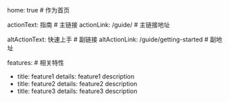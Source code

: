 <!--
 * @Author: TerryMin
 * @Date: 2022-06-12 09:35:44
 * @LastEditors: TerryMin
 * @LastEditTime: 2022-06-12 15:11:02
 * @Description: file not
-->
home: true # 作为首页

actionText: 指南 # 主链接
actionLink: /guide/ # 主链接地址

altActionText: 快速上手 # 副链接
altActionLink: /guide/getting-started # 副地址

features: # 相关特性
  - title: feature1
    details: feature1 description
  - title: feature2
    details: feature2 description
  - title: feature3
    details: feature3 description
